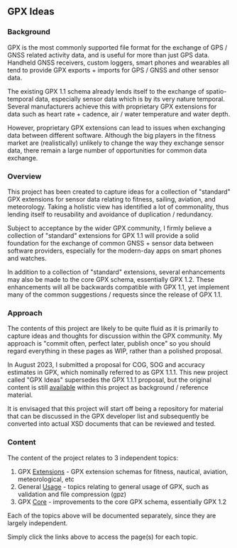 ## GPX Ideas

### Background

GPX is the most commonly supported file format for the exchange of GPS / GNSS related activity data, and is useful for more than just GPS data. Handheld GNSS receivers, custom loggers, smart phones and wearables all tend to provide GPX exports + imports for GPS / GNSS and other sensor data.

The existing GPX 1.1 schema already lends itself to the exchange of spatio-temporal data, especially sensor data which is by its very nature temporal. Several manufacturers achieve this with proprietary GPX extensions for data such as heart rate + cadence, air / water temperature and water depth.

However, proprietary GPX extensions can lead to issues when exchanging data between different software. Although the big players in the fitness market are (realistically) unlikely to change the way they exchange sensor data, there remain a large number of opportunities for common data exchange.



### Overview

This project has been created to capture ideas for a collection of "standard" GPX extensions for sensor data relating to fitness, sailing, aviation, and meteorology. Taking a holistic view has identified a lot of commonality, thus lending itself to reusability and avoidance of duplication / redundancy.

Subject to acceptance by the wider GPX community, I firmly believe a collection of "standard" extensions for GPX 1.1 will provide a solid foundation for the exchange of common GNSS + sensor data between software providers, especially for the modern-day apps on smart phones and watches.

In addition to a collection of "standard" extensions, several enhancements may also be made to the core GPX schema, essentially GPX 1.2. These enhancements will all be backwards compatible with GPX 1.1, yet implement many of the common suggestions / requests since the release of GPX 1.1.



### Approach

The contents of this project are likely to be quite fluid as it is primarily to capture ideas and thoughts for discussion within the GPX community. My approach is "commit often, perfect later, publish once" so you should regard everything in these pages as WIP, rather than a polished proposal.

In August 2023, I submitted a proposal for COG, SOG and accuracy estimates in GPX, which nominally referred to as GPX 1.1.1. This new project called "GPX Ideas" supersedes the GPX 1.1.1 proposal, but the original content is still [available](proposal/README.md) within this project as background / reference material.

It is envisaged that this project will start off being a repository for material that can be discussed in the GPX developer list and subsequently be converted into actual XSD documents that can be reviewed and tested.



### Content

The content of the project relates to 3 independent topics:

1. GPX [Extensions](extensions/README.md) - GPX extension schemas for fitness, nautical, aviation, meteorological, etc
2. General [Usage](usage/README.md) - topics relating to general usage of GPX, such as validation and file compression (gpz)
3. GPX [Core](core/README.md) - improvements to the core GPX schema, essentially GPX 1.2

Each of the topics above will be documented separately, since they are largely independent.

Simply click the links above to access the page(s) for each topic.

